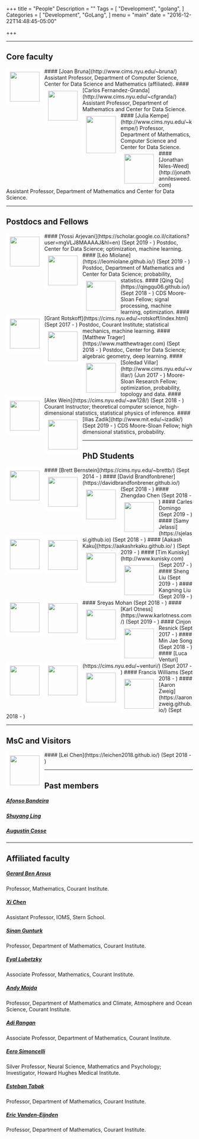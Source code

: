 +++
title = "People"
Description = ""
Tags = [
  "Development",
  "golang",
]
Categories = [
  "Development",
  "GoLang",
]
menu = "main"
date = "2016-12-22T14:48:45-05:00"

+++

---
## Core faculty


<img align="left" src="../img/joan.png" width="80" style="border:10px solid white;">
#### [Joan Bruna](http://www.cims.nyu.edu/~bruna/) 
Assistant Professor, Department of Computer Science, Center for Data Science and Mathematics (affiliated). 


<img align="left" src="../img/carlos.jpg" width="80" style="border:10px solid white;"> 
#### [Carlos Fernandez-Granda](http://www.cims.nyu.edu/~cfgranda/)
Assistant Professor, Department of Mathematics and Center for Data Science.


<img align="left" src="../img/julia.jpg" width="80" height="100" style="border:10px solid white;"> 
#### [Julia Kempe](http://www.cims.nyu.edu/~kempe/)
Professor, Department of Mathematics, Computer Science and Center for Data Science.



<img align="left" src="../img/jon.jpg" width="80" style="border:10px solid white;"> 
#### [Jonathan Niles-Weed](http://jonathannilesweed.com)
Assistant Professor, Department of Mathematics and Center for Data Science.

---
## Postdocs and Fellows


<img align="left" src="../img/yossi.jpg" width="80" style="border:10px solid white;"> 
#### [Yossi Arjevani](https://scholar.google.co.il/citations?user=mgVLJ8MAAAAJ&hl=en) (Sept 2019 - )
Postdoc, Center for Data Science; optimization, machine learning.


<img align="left" src="../img/leo.jpeg" width="80" style="border:10px solid white;"> 
#### [L&#233;o Miolane](https://leomiolane.github.io/) (Sept 2019 - )
Postdoc, Department of Mathematics and Center for Data Science; probability, statistics.


<img align="left" src="../img/qing.jpg" width="80" style="border:10px solid white;"> 
#### [Qing Qu](https://qingqu06.github.io/) (Sept 2018 - )
CDS Moore-Sloan Fellow; signal processing, machine learning, optimization.


<img align="left" src="../img/grant.jpg" width="80" style="border:10px solid white;"> 
#### [Grant Rotskoff](https://cims.nyu.edu/~rotskoff/index.html) (Sept 2017 - )
Postdoc, Courant Institute; statistical mechanics, machine learning. 


<img align="left" src="../img/matthew.jpg" width="80" style="border:10px solid white;"> 
#### [Matthew Trager](https://www.matthewtrager.com) (Sept 2018 - )
Postdoc, Center for Data Science; algebraic geometry, deep learning. 


<img align="left" src="../img/soledad.png" width="80" style="border:10px solid white;"> 
#### [Soledad Villar](http://www.cims.nyu.edu/~villar/) (Jun 2017 - )
Moore-Sloan Research Fellow; optimization, probability, topology and data.



<img align="left" src="../img/alex.jpg" width="80" style="border:10px solid white;"> 
#### [Alex Wein](https://cims.nyu.edu/~aw128/) (Sept 2018 - )
Courant Instructor; theoretical computer science, high-dimensional statistics, statistical physics of inference.


<img align="left" src="../img/ilias.jpg" width="80" style="border:10px solid white;"> 
#### [Ilias Zadik](http://www.mit.edu/~izadik/) (Sept 2019 - )
CDS Moore-Sloan Fellow; high dimensional statistics, probability.


 



---
## PhD Students

<img align="left" src="../img/brett.jpg" width="80" style="border:10px solid white;"> 
#### [Brett Bernstein](https://cims.nyu.edu/~brettb/) (Sept 2014 - )

<img align="left" src="../img/david.jpg" width="80" style="border:10px solid white;"> 
#### [David Brandfonbrener](https://davidbrandfonbrener.github.io/) (Sept 2018 - )

<img align="left" src="../img/zhengdao.jpg" width="80" style="border:10px solid white;"> 
#### Zhengdao Chen (Sept 2018 - )

<img align="left" src="../img/carles.jpg" width="80" style="border:10px solid white;"> 
#### Carles Domingo (Sept 2019 - )

<img align="left" src="../img/samy.jpg" width="80" style="border:10px solid white;"> 
#### [Samy Jelassi](https://sjelassi.github.io) (Sept 2018 - )

<img align="left" src="../img/aakash.jpg" width="80" style="border:10px solid white;"> 
#### [Aakash Kaku](https://aakashrkaku.github.io/ ) (Sept 2019 - )

<img align="left" src="../img/tim.jpg" width="80" style="border:10px solid white;"> 
#### [Tim Kunisky](http://www.kunisky.com) (Sept 2017 - )

<img align="left" src="../img/sheng.jpg" width="80" style="border:10px solid white;"> 
#### Sheng Liu (Sept 2019 - )

<img align="left" src="../img/kangning.jpg" width="80" style="border:10px solid white;"> 
#### Kangning Liu (Sept 2019 - )

<img align="left" src="../img/sreyas.jpg" width="80" style="border:10px solid white;"> 
#### Sreyas Mohan (Sept 2018 - )

<img align="left" src="../img/karl.jpg" width="80" style="border:10px solid white;"> 
#### [Karl Otness](https://www.karlotness.com/) (Sept 2019 - )

<img align="left" src="../img/cinjon.jpg" width="80" style="border:10px solid white;"> 
#### Cinjon Resnick (Sept 2017 - )

<img align="left" src="../img/minjae.jpg" width="80" style="border:10px solid white;"> 
#### Min Jae Song (Sept 2018 - )

<img align="left" src="../img/luca.jpg" width="80" style="border:10px solid white;"> 
#### [Luca Venturi](https://cims.nyu.edu/~venturi/) (Sept 2017 - )

<img align="left" src="../img/francis.jpg" width="80" style="border:10px solid white;"> 
#### Francis Williams (Sept 2018 - )

<img align="left" src="../img/aaron.jpg" width="80" style="border:10px solid white;"> 
#### [Aaron Zweig](https://aaronzweig.github.io/) (Sept 2018 - )

---
## MsC and Visitors

<img align="left" src="../img/lei.jpg" width="80" style="border:10px solid white;"> 
#### [Lei Chen](https://leichen2018.github.io/) (Sept 2018 - )


---
## Past members

##### [Afonso Bandeira](https://people.math.ethz.ch/~abandeira/)

##### [Shuyang Ling](https://shanghai.nyu.edu/academics/faculty/directory/shuyang-ling)

##### [Augustin Cosse](http://www.augustincosse.com/)


---
## Affiliated faculty

##### [Gerard Ben Arous](http://www.cims.nyu.edu/~benarous/)
Professor, Mathematics, Courant Institute.

##### [Xi Chen](http://people.stern.nyu.edu/xchen3/)
Assistant Professor, IOMS, Stern School.

##### [Sinan Gunturk](https://www.cims.nyu.edu/~gunturk/)
Professor, Department of Mathematics, Courant Institute.

##### [Eyal Lubetzky](http://cims.nyu.edu/~eyal/)
Associate Professor, Mathematics, Courant Institute.

##### [Andy Majda](http://www.math.nyu.edu/faculty/majda/)
Professor, Department of Mathematics and Climate, Atmosphere and Ocean Science, Courant Institute.

##### [Adi Rangan](http://www.cims.nyu.edu/~rangan/)
Associate Professor, Department of Mathematics, Courant Institute.

##### [Eero Simoncelli](http://www.cns.nyu.edu/~eero/)
Silver Professor, Neural Science, Mathematics and Psychology;  
Investigator, Howard Hughes Medical Institute.  

##### [Esteban Tabak](http://www.math.nyu.edu/faculty/tabak/)
Professor, Department of Mathematics, Courant Institute. 

##### [Eric Vanden-Eijnden](http://www.cims.nyu.edu/~eve2/)
Professor, Department of Mathematics, Courant Institute.


